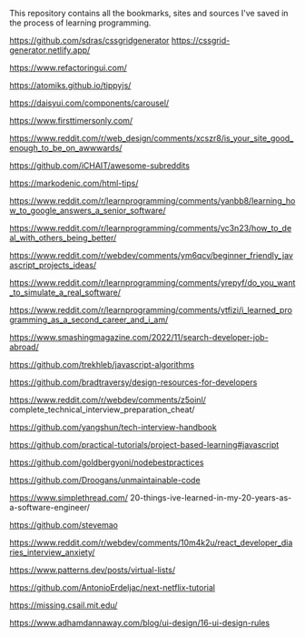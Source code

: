 This repository contains all the bookmarks, sites and sources I've saved in the process of learning programming.

https://github.com/sdras/cssgridgenerator
https://cssgrid-generator.netlify.app/

https://www.refactoringui.com/

https://atomiks.github.io/tippyjs/

https://daisyui.com/components/carousel/

https://www.firsttimersonly.com/

https://www.reddit.com/r/web_design/comments/xcszr8/is_your_site_good_enough_to_be_on_awwwards/

https://github.com/iCHAIT/awesome-subreddits

https://markodenic.com/html-tips/

https://www.reddit.com/r/learnprogramming/comments/yanbb8/learning_how_to_google_answers_a_senior_software/

https://www.reddit.com/r/learnprogramming/comments/yc3n23/how_to_deal_with_others_being_better/

https://www.reddit.com/r/webdev/comments/ym6qcv/beginner_friendly_javascript_projects_ideas/

https://www.reddit.com/r/learnprogramming/comments/yrepyf/do_you_want_to_simulate_a_real_software/

https://www.reddit.com/r/learnprogramming/comments/ytfizi/i_learned_programming_as_a_second_career_and_i_am/

https://www.smashingmagazine.com/2022/11/search-developer-job-abroad/

https://github.com/trekhleb/javascript-algorithms

https://github.com/bradtraversy/design-resources-for-developers

https://www.reddit.com/r/webdev/comments/z5oinl/
complete_technical_interview_preparation_cheat/

https://github.com/yangshun/tech-interview-handbook

https://github.com/practical-tutorials/project-based-learning#javascript

https://github.com/goldbergyoni/nodebestpractices

https://github.com/Droogans/unmaintainable-code

https://www.simplethread.com/
20-things-ive-learned-in-my-20-years-as-a-software-engineer/

https://github.com/stevemao

https://www.reddit.com/r/webdev/comments/10m4k2u/react_developer_diaries_interview_anxiety/

https://www.patterns.dev/posts/virtual-lists/

https://github.com/AntonioErdeljac/next-netflix-tutorial

https://missing.csail.mit.edu/

https://www.adhamdannaway.com/blog/ui-design/16-ui-design-rules
